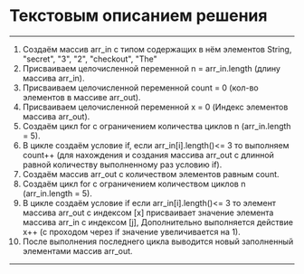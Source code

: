 # Текстовым описанием решения
***
1. Создаём массив arr_in с типом содержащих в нём элементов String,
"secret", "3", "2", "checkout", "The"
2. Присваиваем целочисленной переменной n = arr_in.length (длину массива arr_in).
3. Присваиваем целочисленной переменной count = 0 (кол-во элементов в массиве arr_out).
4. Присваиваем целочисленной переменной x = 0 (Индекс элементов массива arr_out).
5. Создаём цикл for с ограничением количества циклов n (arr_in.length = 5).
6. В цикле создаём условие if, если arr_in[i].length()<= 3 то выполняем count++
(для нахождения и создания массива arr_out с длинной равной количеству выполненному
раз условию if).
7. Создаём массив arr_out с количеством элементов равным count.
8. Создаём цикл for с ограничением количеством циклов n (arr_in.length = 5).
9. В цикле создаём условие if если arr_in[i].length()<= 3 то элемент массива arr_out
с индексом [x] присваивает значение элемента массива arr_in с индексом [j],
Дополнительно выполняется действие х++ (с проходом через if значение увеличивается на 1).
10. После выполнения последнего цикла выводится новый заполненный элементами массив arr_out.
***
